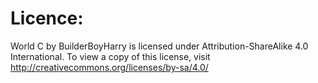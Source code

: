 # Licence:
World C by BuilderBoyHarry is licensed under 
Attribution-ShareAlike 4.0 International. To 
view a copy of this license, visit 
http://creativecommons.org/licenses/by-sa/4.0/

